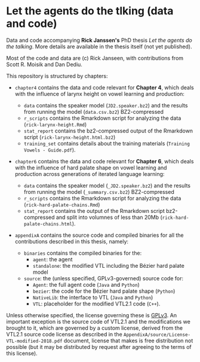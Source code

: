 # Let the agents do the tlking (data and code)

Data and code accompanying **Rick Janssen's** PhD thesis *Let the agents do the talking*.
More details are available in the thesis itself (not yet published).

Most of the code and data are (c) Rick Janseen, with contributions from Scott R. Moisik and Dan Dediu.

This repository is structured by chapters:

  - `chapter4` contains the data and code relevant for **Chapter 4**, which deals with the influence of larynx height on vowel learning and production:
    + `data` contains the speaker model (`JD2.speaker.bz2`) and the results from running the model (`data.csv.bz2`) BZ2-compressed
    + `r_scripts` contains the Rmarkdown script for analyzing the data (`rick-larynx-height.Rmd`)
    + `stat_report` contains the bz2-compressed output of the Rmarkdown script (`rick-larynx-height.html.bz2`)
    + `training_set` contains details about the training materials (`Training Vowels - Guide.pdf`).

  - `chapter6` contains the data and code relevant for **Chapter 6**, which deals with the influence of hard palate shape on vowel learning and production across generations of iterated language learning:
    + `data` contains the speaker model (`_JD2.speaker.bz2`) and the results from running the model (`_summary.csv.bz2`) BZ2-compressed
    + `r_scripts` contains the Rmarkdown script for analyzing the data (`rick-hard-palate-chains.Rmd`)
    + `stat_report` contains the output of the Rmarkdown script bz2-compressed and split into volumnes of less than 20Mb (`rick-hard-palate-chains.html`).
    
  - `appendixA` contains the source code and compiled binaries for all the contributions described in this thesis, namely:
    + `binaries` contains the compiled binaries for the:
      + `agent`: the agent
      + `standalone`: the modified VTL including the Bézier hard palate model
    + `source`: the (unless specified, GPLv3-governed) source code for:
      + `Agent`: the full agent code (`Java` and `Python`)
      + `bezier`: the code for the Bézier hard palate shape (`Python`)
      + `NativeLib`: the interface to VTL (`Java` and `Python`)
      + `VTL`: placeholder for the modified VTL2.1 code (`C++`).


Unless otherwise specified, the license governing these is [GPLv3](https://www.gnu.org/licenses/gpl-3.0.txt).
An important exception is the source code of VTL2.1 and the modifications we brought to it, which are governed by a custom license, derived from the VTL2.1 source code license as described in the `AppendixA/source/License-VTL-modified-2018.pdf` document, license that makes is free distribution not possible (but it may be distributed by request after agreeing to the terms of this license).

